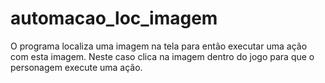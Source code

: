 # automacao_loc_imagem
O programa localiza uma imagem na tela para então executar uma ação com esta imagem. Neste caso clica na imagem dentro do jogo para que o personagem execute uma ação.
